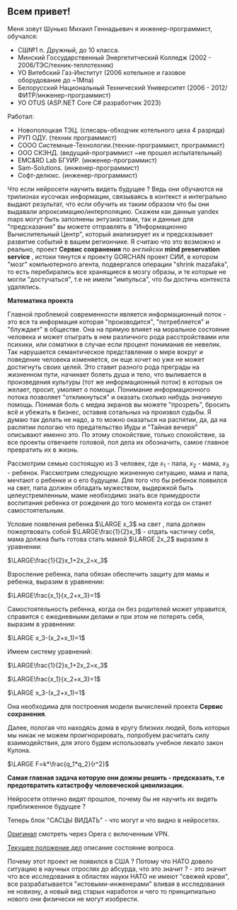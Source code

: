 ## Всем привет!

Меня зовут Шунько Михаил Геннадьевич я инженер-программист, обучался:

* СШ№1 п. Дружный, до 10 класса.
* Минский Госсударственный Энергетитческий Колледж (2002 - 2006/ТЭС/техник-теплотехник)
* УО Витебский Газ-Институт (2006 котельное и газовое оборудование до ~1Мпа) 
* Белорусский Национальный Технический Университет (2006 - 2012/ФИТР/инженер-программист)
* УО OTUS (ASP.NET Core C# разработчик 2023)

Работал:
* Новополоцкая ТЭЦ. (слесарь-обходчик котельного цеха 4 разряда)
* РУП ОДУ. (техник программист)
* СООО Системные-Технологии.(техник-программист, программист)
* ООО СКЭНД. (ведущий-программист ~не прошел испытательный)
* EMC&RD Lab БГУИР. (инженер-программист)
* Sam-Solutions. (инженер-программист)
* Софт-делюкс. (инженер-программист)


Что если нейросети научить видеть будущее ? Ведь они обучаются на трилионах кусочках информации, связываясь в контекст и интегрально выдают результат, что если обучить их таким образом что бы они выдавали апроксимацию/интерполяцию. Скажем как данные yandex maps могут быть заполнены энтузиастами, так и данные для "предсказания" вы можете отправлять в "Информационно Вычислительный Центр", который анализирует их и предсказывает развитие событий в вашем региончике. Я считаю что это возможно и реально, проект **Сервис сохранения** по английски **mind preservation service** , истоки тянутся к проекту GORCHAN проект СИИ, в котором "мозг" компьютерного агента, подвергался операции "shrink mazafaka", то есть перебирались все хранящиеся в мозгу образы, и те которые не могли "достучаться", т.е не имели "импульса", что бы достичь контекста удалялись.

**Математика проекта**

Главной проблемой современности является информационный поток - это вся та информация которая "производится", "потребляется" и "блуждает" в обществе. Она на прямую влияет на моральное состояние человека и может отыграть в нем различного рода расстройствами или психики, или соматики в случае если процент понимания ее невелик. Так нарушается семантическое представление о мире вокруг и поведение человека изменяется, он еще хочет но уже не может достигнуть своих целей. Это ставит разного рода преграды на жизненном пути, начинает болеть душа и тело, что выливается в произведения культуры (тот же информационный поток) в которых он желает, просит, умоляет о помощи. Понимание информационного потока позволяет "откликнуться" и оказать сколько нибудь значимую помощь. Понимая боль с медиа экранов вы можете "прозреть", бросить всё и убежать в бизнес, оставив сотальных на произвол судьбы. Я думаю так делать не надо, а то можно оказаться на распятии, да, да на распятии пологаю что предательство Иуды и "Тайная вечеря" описывают именно это. По этому спокойствие, только спокойствие, за все проекты отвечаете головой, пол дела их обозначить, самое главное превратить их в жизнь.

Рассмотрим семью состоящую из 3 человек, где $x_1$ - папа, $x_2$ - мама, $x_3$ - ребенок. Рассмотрим следующую жизненную ситуацию, мама и папа, мечтают о ребенке и о его будущем. Для того что бы ребенок появился на свет, папа должен обладать мужеством, выдержкой быть целеустремленным, маме необходимо знать все примудрости воспитания ребенка от рождения до того момента когда он станет самостоятельным.

Условие появления ребенка $\LARGE x_3$ на свет , папа должен пожертвовать собой $\LARGE\frac{1}{2}x_1$ - отдать частичку себя, мама должна быть готова стать мамой $\LARGE 2x_2$ выразим в уравнении:

$\LARGE\frac{1}{2}x_1+2x_2=x_3$

Взросление ребенка, папа обязан обеспечить защиту для мамы и ребенка, выразим в уравнении:

$\LARGE\frac{x_1}{x_2+x_3}=1$

Самостоятельность ребенка, когда он без родителей может управится, справится с ежедневными делами и при этом не потерять себя, выразим в уравнении:

$\LARGE x_3-(x_2+x_1)=1$

Имеем систему уравнений:

$\LARGE\frac{1}{2}x_1+2x_2=x_3$

$\LARGE\frac{x_1}{x_2+x_3}=1$

$\LARGE x_3-(x_2+x_1)=1$

Она необходима для построения модели вычислений проекта **Сервис сохранения**.

Далее, пологая что находясь дома в кругу близких людей, боль которых мы никак не можем проигнорировать, попробуем расчитать силу взаимодействия, для этого будем использовать учебное лекало закон Кулона.

$\LARGE F=k*\frac{q_1*q_2}{r^2}$



**Самая главная задача которую они дожны решить - предсказать, т.е предотвратить катастрофу человеческой цивилизации.**

Нейросети отлично видят прошлое, почему бы не научить их видеть приближенное будущее ?

Теперь блок "САСЦЫ ВИДАТЬ" - что могут и что видно в нейросетях. 

[Оригинал](https://chatgpt.com/share/68652f17-3980-8007-86a7-0e885d40fc06) смотреть через Opera с включенным VPN.

[Текущее положение дел](https://chatgpt.com/share/686a0e8d-10ac-8007-819d-7fee1c9063c8) описание состояние вопроса. 

Почему этот проект не появился в США ? Потому что НАТО довело ситуацию в научных отрослях до абсурда, что это значит ? - это значит что все исследования в областях науки НАТО не имеют "свежей крови", все разрабатывается "истовыми-инженерами" вливая в исследования не новизну, а новый вид старых наработок и чего то принципиально нового они физически не могут изобрести.


